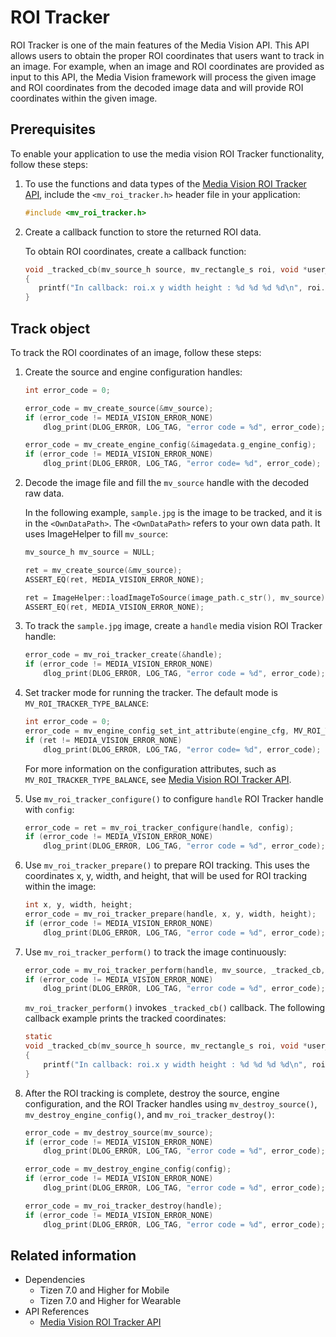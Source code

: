 # ROI Tracker

ROI Tracker is one of the main features of the Media Vision API. This API allows users to obtain the proper ROI coordinates that users want to track in an image. For example, when an image and ROI coordinates are provided as input to this API, the Media Vision framework will process the given image and ROI coordinates from the decoded image data and will provide ROI coordinates within the given image.

## Prerequisites

To enable your application to use the media vision ROI Tracker functionality, follow these steps:

1. To use the functions and data types of the [Media Vision ROI Tracker API](../../api/common/latest/group__CAPI__MEDIA__VISION__ROI__TRACKER__MODULE.html), include the `<mv_roi_tracker.h>` header file in your application:

   ```c
   #include <mv_roi_tracker.h>
   ```

2. Create a callback function to store the returned ROI data.

     To obtain ROI coordinates, create a callback function:

     ```c
    void _tracked_cb(mv_source_h source, mv_rectangle_s roi, void *user_data)
    {
        printf("In callback: roi.x y width height : %d %d %d %d\n", roi.point.x, roi.point.y, roi.width, roi.height);
    }
     ```

<a name="ROITracker"></a>
## Track object

To track the ROI coordinates of an image, follow these steps:

1. Create the source and engine configuration handles:

    ```c
    int error_code = 0;

    error_code = mv_create_source(&mv_source);
    if (error_code != MEDIA_VISION_ERROR_NONE)
        dlog_print(DLOG_ERROR, LOG_TAG, "error code = %d", error_code);

    error_code = mv_create_engine_config(&imagedata.g_engine_config);
    if (error_code != MEDIA_VISION_ERROR_NONE)
        dlog_print(DLOG_ERROR, LOG_TAG, "error code= %d", error_code);
    ```

2. Decode the image file and fill the `mv_source` handle with the decoded raw data.

   In the following example, `sample.jpg` is the image to be tracked, and it is in the `<OwnDataPath>`. The `<OwnDataPath>` refers to your own data path. It uses ImageHelper to fill `mv_source`:

    ```c
    mv_source_h mv_source = NULL;

	ret = mv_create_source(&mv_source);
	ASSERT_EQ(ret, MEDIA_VISION_ERROR_NONE);

	ret = ImageHelper::loadImageToSource(image_path.c_str(), mv_source);
	ASSERT_EQ(ret, MEDIA_VISION_ERROR_NONE);
    ```

3. To track the `sample.jpg` image, create a `handle` media vision ROI Tracker handle:

    ```c
    error_code = mv_roi_tracker_create(&handle);
    if (error_code != MEDIA_VISION_ERROR_NONE)
        dlog_print(DLOG_ERROR, LOG_TAG, "error code = %d", error_code);
    ```

4. Set tracker mode for running the tracker. The default mode is `MV_ROI_TRACKER_TYPE_BALANCE`:

    ```c
    int error_code = 0;
    error_code = mv_engine_config_set_int_attribute(engine_cfg, MV_ROI_TRACKER_TYPE, (int) MV_ROI_TRACKER_TYPE_BALANCE);
	if (ret != MEDIA_VISION_ERROR_NONE)
		dlog_print(DLOG_ERROR, LOG_TAG, "error code= %d", error_code);
    ```

    For more information on the configuration attributes, such as `MV_ROI_TRACKER_TYPE_BALANCE`, see [Media Vision ROI Tracker API](../../api/common/latest/group__CAPI__MEDIA__VISION__ROI__TRACKER__MODULE.html).

5. Use `mv_roi_tracker_configure()` to configure `handle` ROI Tracker handle with `config`:

    ```c
    error_code = ret = mv_roi_tracker_configure(handle, config);
    if (error_code != MEDIA_VISION_ERROR_NONE)
        dlog_print(DLOG_ERROR, LOG_TAG, "error code = %d", error_code);
    ```

6. Use `mv_roi_tracker_prepare()` to prepare ROI tracking. This uses the coordinates x, y, width, and height, that will be used for ROI tracking within the image:

    ```c
    int x, y, width, height;
    error_code = mv_roi_tracker_prepare(handle, x, y, width, height);
    if (error_code != MEDIA_VISION_ERROR_NONE)
        dlog_print(DLOG_ERROR, LOG_TAG, "error code = %d", error_code);
    ```

7. Use `mv_roi_tracker_perform()` to track the image continuously:

    ```c
    error_code = mv_roi_tracker_perform(handle, mv_source, _tracked_cb, NULL);
    if (error_code != MEDIA_VISION_ERROR_NONE)
        dlog_print(DLOG_ERROR, LOG_TAG, "error code = %d", error_code);
    ```

   `mv_roi_tracker_perform()` invokes `_tracked_cb()` callback.
    The following callback example prints the tracked coordinates:

    ```c
    static 
    void _tracked_cb(mv_source_h source, mv_rectangle_s roi, void *user_data)
    {
        printf("In callback: roi.x y width height : %d %d %d %d\n", roi.point.x, roi.point.y, roi.width, roi.height);
    }
    ```

8. After the ROI tracking is complete, destroy the source, engine configuration, and the ROI Tracker handles using `mv_destroy_source()`, `mv_destroy_engine_config()`, and `mv_roi_tracker_destroy()`:

    ```c
    error_code = mv_destroy_source(mv_source);
    if (error_code != MEDIA_VISION_ERROR_NONE)
        dlog_print(DLOG_ERROR, LOG_TAG, "error code = %d", error_code);

    error_code = mv_destroy_engine_config(config);
    if (error_code != MEDIA_VISION_ERROR_NONE)
        dlog_print(DLOG_ERROR, LOG_TAG, "error code = %d", error_code);

    error_code = mv_roi_tracker_destroy(handle);
    if (error_code != MEDIA_VISION_ERROR_NONE)
        dlog_print(DLOG_ERROR, LOG_TAG, "error code = %d", error_code);
    ```

## Related information
- Dependencies
  - Tizen 7.0 and Higher for Mobile
  - Tizen 7.0 and Higher for Wearable
- API References
  - [Media Vision ROI Tracker API](../../api/common/latest/group__CAPI__MEDIA__VISION__ROI__TRACKER__MODULE.html)
